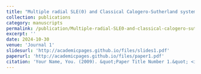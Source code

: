 ```yaml
---
title: "Multiple radial SLE(0) and Classical Calogero-Sutherland system"
collection: publications
category: manuscripts
permalink: /publication/Multiple-radial-SLE0-and-classical-calogero-sutherland-system
excerpt: ''
date: 2024-10-30
venue: 'Journal 1'
slidesurl: 'http://academicpages.github.io/files/slides1.pdf'
paperurl: 'http://academicpages.github.io/files/paper1.pdf'
citation: 'Your Name, You. (2009). &quot;Paper Title Number 1.&quot; <i>Journal 1</i>. 1(1).'
---
```

